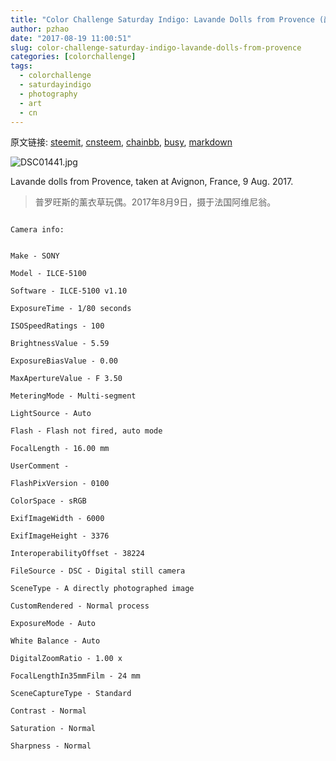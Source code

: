 ```yaml
---
title: "Color Challenge Saturday Indigo: Lavande Dolls from Provence (颜色挑战星期六：普罗旺斯的薰衣草玩偶)"
author: pzhao
date: "2017-08-19 11:00:51"
slug: color-challenge-saturday-indigo-lavande-dolls-from-provence
categories: [colorchallenge]
tags: 
  - colorchallenge
  - saturdayindigo
  - photography
  - art
  - cn
---
```


原文链接: [steemit](https://steemit.com/colorchallenge/@pzhao/color-challenge-saturday-indigo-lavande-dolls-from-provence), [cnsteem](https://cnsteem.com/colorchallenge/@pzhao/color-challenge-saturday-indigo-lavande-dolls-from-provence), [chainbb](https://chainbb.com/colorchallenge/@pzhao/color-challenge-saturday-indigo-lavande-dolls-from-provence), [busy](https://busy.org/colorchallenge/@pzhao/color-challenge-saturday-indigo-lavande-dolls-from-provence), [markdown](https://raw.githubusercontent.com/pzhaonet/steem_pzhao/master/content/post/color-challenge-saturday-indigo-lavande-dolls-from-provence.md)

![DSC01441.jpg](https://steemitimages.com/DQmWjnjDFYLsuhqCz4LaRRWtrkUKargWxkkRFZpp1D5fqF2/DSC01441.jpg)


Lavande dolls from Provence, taken at Avignon, France, 9 Aug. 2017.


> 普罗旺斯的薰衣草玩偶。2017年8月9日，摄于法国阿维尼翁。


```

Camera info:

 
Make - SONY

Model - ILCE-5100

Software - ILCE-5100 v1.10

ExposureTime - 1/80 seconds

ISOSpeedRatings - 100

BrightnessValue - 5.59

ExposureBiasValue - 0.00

MaxApertureValue - F 3.50

MeteringMode - Multi-segment

LightSource - Auto

Flash - Flash not fired, auto mode

FocalLength - 16.00 mm

UserComment - 

FlashPixVersion - 0100

ColorSpace - sRGB

ExifImageWidth - 6000

ExifImageHeight - 3376

InteroperabilityOffset - 38224

FileSource - DSC - Digital still camera

SceneType - A directly photographed image

CustomRendered - Normal process

ExposureMode - Auto

White Balance - Auto

DigitalZoomRatio - 1.00 x

FocalLengthIn35mmFilm - 24 mm

SceneCaptureType - Standard

Contrast - Normal

Saturation - Normal

Sharpness - Normal

```
